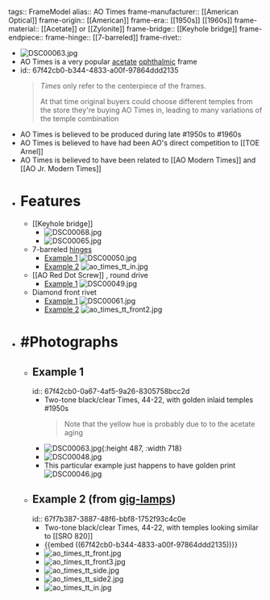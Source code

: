 tags:: FrameModel
alias:: AO Times
frame-manufacturer:: [[American Optical]] 
frame-origin:: [[American]] 
frame-era:: [[1950s]] [[1960s]] 
frame-material:: [[Acetate]] or [[Zylonite]] 
frame-bridge:: [[Keyhole bridge]] 
frame-endpiece::
frame-hinge:: [[7-barreled]] 
frame-rivet::

- ![DSC00063.jpg](../assets/DSC00063_1744660955145_0.jpg)
- AO Times is a very popular [acetate]([[Acetate]]) [ophthalmic]([[Ophthalmic]]) frame
- id:: 67f42cb0-b344-4833-a00f-97864ddd2135
  > *Times* only refer to the centerpiece of the frames.
  >
  > At that time original buyers could choose different temples from the store they're buying AO Times in, leading to many variations of the temple combination
- AO Times is believed to be produced during late #1950s to #1960s
- AO Times is believed to have had been AO's direct competition to [[TOE Arnel]]
- AO Times is believed to have been related to [[AO Modern Times]] and [[AO Jr. Modern Times]]
- # Features
	- [[Keyhole bridge]]
		- ![DSC00068.jpg](../assets/DSC00068_1744055729380_0.jpg)
		- ![DSC00065.jpg](../assets/DSC00065_1744661005838_0.jpg)
	- 7-barreled [hinges]([[Hinge]])
		- [Example 1](((67f42cb0-0a67-4af5-9a26-8305758bcc2d)))
		  ![DSC00050.jpg](../assets/DSC00050_1743875313047_0.jpg)
		- [Example 2](((67f7b387-3887-48f6-bbf8-1752f93c4c0e)))
		  ![ao_times_tt_in.jpg](../assets/ao_times_tt_in_1744286848384_0.jpg)
	- [[AO Red Dot Screw]] , round drive
		- [Example 1](((67f42cb0-0a67-4af5-9a26-8305758bcc2d)))
		  ![DSC00049.jpg](../assets/DSC00049_1743875334836_0.jpg)
	- Diamond front rivet
		- [Example 1](((67f42cb0-0a67-4af5-9a26-8305758bcc2d)))
		  ![DSC00061.jpg](../assets/DSC00061_1743875493563_0.jpg)
		- [Example 2](((67f7b387-3887-48f6-bbf8-1752f93c4c0e)))
		  ![ao_times_tt_front2.jpg](../assets/ao_times_tt_front2_1744286697746_0.jpg)
- # #Photographs
	- ## Example 1
	  id:: 67f42cb0-0a67-4af5-9a26-8305758bcc2d
		- Two-tone black/clear Times, 44-22, with golden inlaid temples #1950s
		  > Note that the yellow hue is probably due to to the acetate aging
		- ![DSC00063.jpg](../assets/DSC00063_1743875357044_0.jpg){:height 487, :width 718}
		- ![DSC00048.jpg](../assets/DSC00048_1743875398276_0.jpg)
		- This particular example just happens to have golden print ![DSC00046.jpg](../assets/DSC00046_1743875409890_0.jpg)
	- ## Example 2 (from [gig-lamps](https://www.gig-lamps.com/home/1960s-american-optical-times-2tone-black-size-44-22/))
	  id:: 67f7b387-3887-48f6-bbf8-1752f93c4c0e
		- Two-tone black/clear Times, 44-22, with temples looking similar to [[SRO 820]]
		- {{embed ((67f42cb0-b344-4833-a00f-97864ddd2135))}}
		- ![ao_times_tt_front.jpg](../assets/ao_times_tt_front_1744286682124_0.jpg)
		- ![ao_times_tt_front3.jpg](../assets/ao_times_tt_front3_1744286716876_0.jpg)
		- ![ao_times_tt_side.jpg](../assets/ao_times_tt_side_1744286775543_0.jpg)
		- ![ao_times_tt_side2.jpg](../assets/ao_times_tt_side2_1744286783319_0.jpg)
		- ![ao_times_tt_in.jpg](../assets/ao_times_tt_in_1744286798568_0.jpg)